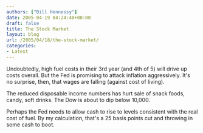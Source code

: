 ```yaml
---
authors: ["Bill Hennessy"]
date: 2005-04-19 04:24:40+00:00
draft: false
title: The Stock Market
layout: blog
url: /2005/04/18/the-stock-market/
categories:
- Latest
---
```


Undoubtedly, high fuel costs in their 3rd year (and 4th of 5) will drive up costs overall.  But the Fed is promising to attack inflation aggressively.  It's no surprise, then, that wages are falling (against cost of living).

The reduced disposable income numbers has hurt sale of snack foods, candy, soft drinks.  The Dow is about to dip below 10,000.

Perhaps the Fed needs to allow cash to rise to levels consistent with the real cost of fuel.  By my calculation, that's a 25 basis points cut and throwing in some cash to boot.
